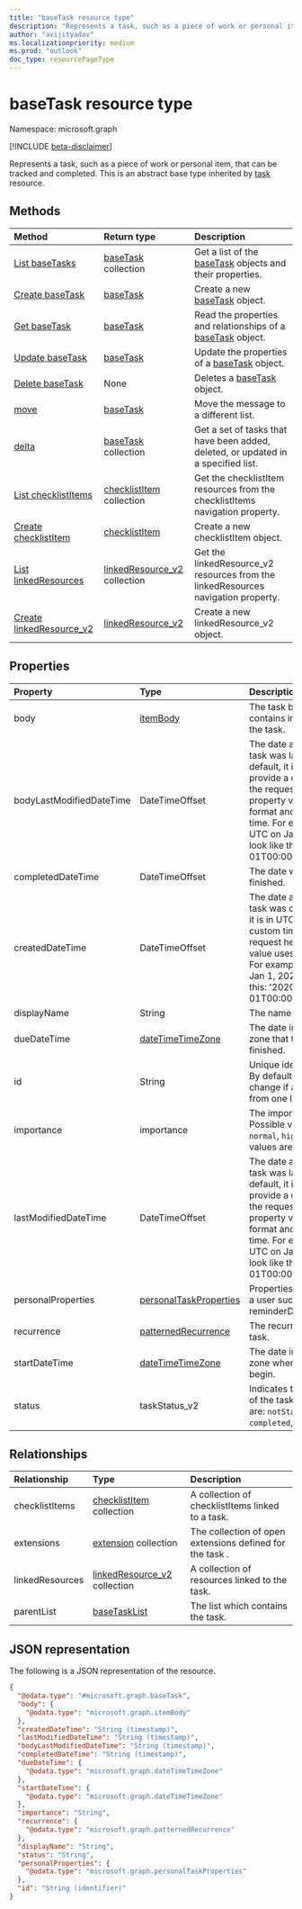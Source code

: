 ```yaml
---
title: "baseTask resource type"
description: "Represents a task, such as a piece of work or personal item, that can be tracked and completed"
author: "avijityadav"
ms.localizationpriority: medium
ms.prod: "outlook"
doc_type: resourcePageType
---
```


# baseTask resource type

Namespace: microsoft.graph

[!INCLUDE [beta-disclaimer](../../includes/beta-disclaimer.md)]

Represents a task, such as a piece of work or personal item, that can be tracked and completed.
This is an abstract base type inherited by [task](task.md) resource.

## Methods
|Method|Return type|Description|
|:---|:---|:---|
|[List baseTasks](../api/basetasklist-list-tasks.md)|[baseTask](../resources/basetask.md) collection|Get a list of the [baseTask](../resources/basetask.md) objects and their properties.|
|[Create baseTask](../api/basetasklist-post-tasks.md)|[baseTask](../resources/basetask.md)|Create a new [baseTask](../resources/basetask.md) object.|
|[Get baseTask](../api/basetask-get.md)|[baseTask](../resources/basetask.md)|Read the properties and relationships of a [baseTask](../resources/basetask.md) object.|
|[Update baseTask](../api/basetask-update.md)|[baseTask](../resources/basetask.md)|Update the properties of a [baseTask](../resources/basetask.md) object.|
|[Delete baseTask](../api/basetask-delete.md)|None|Deletes a [baseTask](../resources/basetask.md) object.|
|[move](../api/basetask-move.md)|[baseTask](../resources/basetask.md)|Move the message to a different list.|
|[delta](../api/basetask-delta.md)|[baseTask](../resources/basetask.md) collection|Get a set of tasks that have been added, deleted, or updated in a specified list.|
|[List checklistItems](../api/basetask-list-checklistitems.md)|[checklistItem](../resources/checklistitem.md) collection|Get the checklistItem resources from the checklistItems navigation property.|
|[Create checklistItem](../api/basetask-post-checklistitems.md)|[checklistItem](../resources/checklistitem.md)|Create a new checklistItem object.|
|[List linkedResources](../api/basetask-list-linkedresources.md)|[linkedResource_v2](../resources/linkedresource_v2.md) collection|Get the linkedResource_v2 resources from the linkedResources navigation property.|
|[Create linkedResource_v2](../api/basetask-post-linkedresources.md)|[linkedResource_v2](../resources/linkedresource_v2.md)|Create a new linkedResource_v2 object.|

## Properties
|Property|Type|Description|
|:---|:---|:---|
|body|[itemBody](../resources/itembody.md)|The task body that typically contains information about the task. |
|bodyLastModifiedDateTime|DateTimeOffset|The date and time when the task was last modified. By default, it is in UTC. You can provide a custom time zone in the request header. The property value uses ISO 8601 format and is always in UTC time. For example, midnight UTC on Jan 1, 2020 would look like this: '2020-01-01T00:00:00Z'. |
|completedDateTime|DateTimeOffset|The date when the task was finished. |
|createdDateTime|DateTimeOffset|The date and time when the task was created. By default, it is in UTC. You can provide a custom time zone in the request header. The property value uses ISO 8601 format. For example, midnight UTC on Jan 1, 2020 would look like this: '2020-01-01T00:00:00Z'. |
|displayName|String|The name of the task. |
|dueDateTime|[dateTimeTimeZone](../resources/datetimetimezone.md)|The date in the specified time zone that the task is to be finished. |
|id|String|Unique identifier for the task. By default, this value will not change if a task is moved from one list to another. |
|importance|importance|The importance of the task. Possible values are: `low`, `normal`, `high`.  The possible values are: `low`, `normal`, `high`.|
|lastModifiedDateTime|DateTimeOffset|The date and time when the task was last modified. By default, it is in UTC. You can provide a custom time zone in the request header. The property value uses ISO 8601 format and is always in UTC time. For example, midnight UTC on Jan 1, 2020 would look like this: '2020-01-01T00:00:00Z'. |
|personalProperties|[personalTaskProperties](../resources/personaltaskproperties.md)|Properties that are personal to a user such as reminderDateTime. |
|recurrence|[patternedRecurrence](../resources/patternedrecurrence.md)|The recurrence pattern for the task. |
|startDateTime|[dateTimeTimeZone](../resources/datetimetimezone.md)|The date in the specified time zone when the task is to begin. |
|status|taskStatus_v2|Indicates the state or progress of the task. Possible values are: `notStarted`, `inProgress`, `completed`,`unknownFutureValue`. |

## Relationships
|Relationship|Type|Description|
|:---|:---|:---|
|checklistItems|[checklistItem](../resources/checklistitem.md) collection|A collection of checklistItems linked to a task. |
|extensions|[extension](../resources/extension.md) collection|The collection of open extensions defined for the task . |
|linkedResources|[linkedResource_v2](../resources/linkedresource_v2.md) collection|A collection of resources linked to the task. |
|parentList|[baseTaskList](../resources/basetasklist.md)|The list which contains the task. |

## JSON representation
The following is a JSON representation of the resource.
<!-- {
  "blockType": "resource",
  "keyProperty": "id",
  "@odata.type": "microsoft.graph.baseTask",
  "openType": false
}
-->
``` json
{
  "@odata.type": "#microsoft.graph.baseTask",
  "body": {
    "@odata.type": "microsoft.graph.itemBody"
  },
  "createdDateTime": "String (timestamp)",
  "lastModifiedDateTime": "String (timestamp)",
  "bodyLastModifiedDateTime": "String (timestamp)",
  "completedDateTime": "String (timestamp)",
  "dueDateTime": {
    "@odata.type": "microsoft.graph.dateTimeTimeZone"
  },
  "startDateTime": {
    "@odata.type": "microsoft.graph.dateTimeTimeZone"
  },
  "importance": "String",
  "recurrence": {
    "@odata.type": "microsoft.graph.patternedRecurrence"
  },
  "displayName": "String",
  "status": "String",
  "personalProperties": {
    "@odata.type": "microsoft.graph.personalTaskProperties"
  },
  "id": "String (identifier)"
}
```

